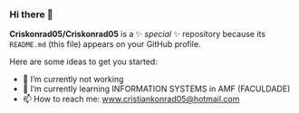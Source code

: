 ### Hi there 👋


**Criskonrad05/Criskonrad05** is a ✨ _special_ ✨ repository because its `README.md` (this file) appears on your GitHub profile.

Here are some ideas to get you started:

- 🔭 I’m currently not working
- 🌱 I’m currently learning INFORMATION SYSTEMS in AMF (FACULDADE)
- 📫 How to reach me: www.cristiankonrad05@hotmail.com 
     

